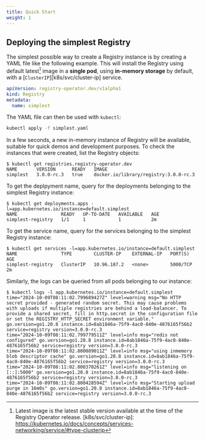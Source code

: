 ```yaml
---
title: Quick Start
weight: 1
---
```


## Deploying the simplest Registry

The simplest possible way to create a Registry instance is by creating a YAML file like the following example. This will install the Registry using default latest[^1] image in a **single pod**, using **in-memory storage** by default, with a [`ClusterIP`][k8s/svc/cluster-ip] service.

```yaml
apiVersion: registry-operator.dev/v1alpha1
kind: Registry
metadata:
  name: simplest
```

The YAML file can then be used with `kubectl`:

```sh
kubectl apply -f simplest.yaml
```

In a few seconds, a new in-memory instance of Registry will be available, suitable for quick demos and development purposes. To check the instances that were created, list the Registry objects:

```
$ kubectl get registries.registry-operator.dev 
NAME       VERSION      READY   IMAGE
simplest   3.0.0-rc.3   true    docker.io/library/registry:3.0.0-rc.3
```

To get the deplpyment name, query for the deployments belonging to the simplest Registry instance:

```
$ kubectl get deployments.apps -l=app.kubernetes.io/instance=default.simplest
NAME                READY   UP-TO-DATE   AVAILABLE   AGE
simplest-registry   1/1     1            1           2m
```

To get the service name, query for the services belonging to the simplest Registry instance:

```
$ kubectl get services -l=app.kubernetes.io/instance=default.simplest
NAME                TYPE        CLUSTER-IP    EXTERNAL-IP   PORT(S)    AGE
simplest-registry   ClusterIP   10.96.187.2   <none>        5000/TCP   2m
```

Similarly, the logs can be queried from all pods belonging to our instance:

```
$ kubectl logs -l app.kubernetes.io/instance=default.simplest
time="2024-10-09T08:11:02.799689427Z" level=warning msg="No HTTP secret provided - generated random secret. This may cause problems with uploads if multiple registries are behind a load-balancer. To provide a shared secret, fill in http.secret in the configuration file or set the REGISTRY_HTTP_SECRET environment variable." go.version=go1.20.8 instance.id=8ab1846a-75f9-4ac0-840e-4876165f56b2 service=registry version=3.0.0-rc.3 
time="2024-10-09T08:11:02.799779511Z" level=info msg="redis not configured" go.version=go1.20.8 instance.id=8ab1846a-75f9-4ac0-840e-4876165f56b2 service=registry version=3.0.0-rc.3 
time="2024-10-09T08:11:02.800089011Z" level=info msg="using inmemory blob descriptor cache" go.version=go1.20.8 instance.id=8ab1846a-75f9-4ac0-840e-4876165f56b2 service=registry version=3.0.0-rc.3 
time="2024-10-09T08:11:02.800370261Z" level=info msg="listening on [::]:5000" go.version=go1.20.8 instance.id=8ab1846a-75f9-4ac0-840e-4876165f56b2 service=registry version=3.0.0-rc.3 
time="2024-10-09T08:11:02.800428594Z" level=info msg="Starting upload purge in 16m0s" go.version=go1.20.8 instance.id=8ab1846a-75f9-4ac0-840e-4876165f56b2 service=registry version=3.0.0-rc.3 
```

[^1]: Latest image is the latest stable version available at the time of the Registry Operator release.
[k8s/svc/cluster-ip]: https://kubernetes.io/docs/concepts/services-networking/service/#type-clusterip
